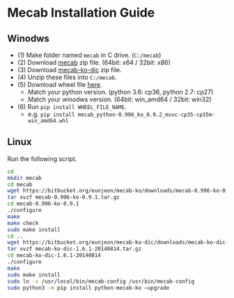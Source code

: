 # Mecab Installation Guide

## Winodws
- (1) Make folder named `mecab` in C drive. (`C:/mecab`)
- (2) Download [mecab](https://github.com/Pusnow/mecab-ko-msvc/releases/tag/release-0.9.2-msvc-3) zip file. (64bit: x64 / 32bit: x86) 
- (3) Download [mecab-ko-dic](https://github.com/Pusnow/mecab-ko-dic-msvc/releases/tag/mecab-ko-dic-2.1.1-20180720-msvc) zip file.
- (4) Unzip these files into `C:/mecab`.
- (5) Download wheel file [here](https://github.com/Pusnow/mecab-python-msvc/releases/tag/mecab_python-0.996_ko_0.9.2_msvc-2).
  - Match your python version. (python 3.6: cp36, python 2.7: cp27)
  - Match your winodws version. (64bit: win_amd64 / 32bit: win32)
- (6) Run `pip install WHEEL_FILE_NAME`.
  - e.g. `pip install mecab_python-0.996_ko_0.9.2_msvc-cp35-cp35m-win_amd64.whl`

## Linux
Run the following script.
```bash
cd
mkdir mecab
cd mecab
wget https://bitbucket.org/eunjeon/mecab-ko/downloads/mecab-0.996-ko-0.9.1.tar.gz
tar xvzf mecab-0.996-ko-0.9.1.tar.gz
cd mecab-0.996-ko-0.9.1
./configure
make
make check
sudo make install
cd .. 
wget https://bitbucket.org/eunjeon/mecab-ko-dic/downloads/mecab-ko-dic-1.6.1-20140814.tar.gz
tar xvzf mecab-ko-dic-1.6.1-20140814.tar.gz
cd mecab-ko-dic-1.6.1-20140814
./configure
make
sudo make install
sudo ln -s /usr/local/bin/mecab-config /usr/bin/mecab-config
sudo python3 -m pip install python-mecab-ko —upgrade

```
